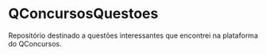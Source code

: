 # QConcursosQuestoes
Repositório destinado a questões interessantes que encontrei na plataforma do QConcursos.
